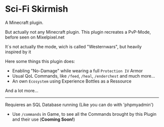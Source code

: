 # Sci-Fi Skirmish
 A Minecraft plugin.

But actually not any Minecraft plugin.
This plugin recreates a PvP-Mode, before seen on Mixelpixel.net

It´s not actually the mode, wich is called "Westernwars", but heavily inspired by it

Here some things this plugin does:

- Enabling "No-Damage" while wearing a full `Protection IV` Armor
- Usual QoL Commands, like `/feed`, `/heal`, `/enderchest` and much more...
- An own `Ecosystem` using Experience Bottles as a Ressource

And a lot more...

___
Requieres an SQL Database running (Like you can do with 'phpmyadmin')

- Use `/commands` in Game, to see all the Commands brought by this Plugin and their use (**Cooming Soon!**)
